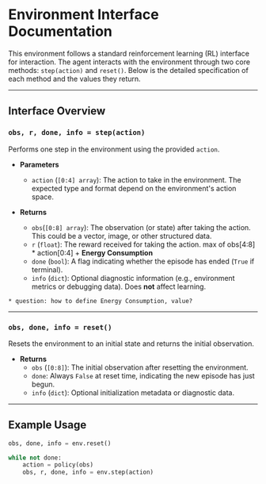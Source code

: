 
# Environment Interface Documentation

This environment follows a standard reinforcement learning (RL) interface for interaction. The agent interacts with the environment through two core methods: `step(action)` and `reset()`. Below is the detailed specification of each method and the values they return.

---

## Interface Overview

### `obs, r, done, info = step(action)`

Performs one step in the environment using the provided `action`.

- **Parameters**
  - `action` (`[0:4] array`): The action to take in the environment. The expected type and format depend on the environment's action space.

- **Returns**
  - `obs`(`[0:8] array`): The observation (or state) after taking the action. This could be a vector, image, or other structured data.
  - `r` (`float`): The reward received for taking the action. max of obs[4:8] * action[0:4] + **Energy Consumption**
  - `done` (`bool`): A flag indicating whether the episode has ended (`True` if terminal).
  - `info` (`dict`): Optional diagnostic information (e.g., environment metrics or debugging data). Does **not** affect learning.

`* question: how to define Energy Consumption, value?`  

---

### `obs, done, info = reset()`

Resets the environment to an initial state and returns the initial observation.

- **Returns**
  - `obs` (`[0:8]`): The initial observation after resetting the environment.
  - `done`: Always `False` at reset time, indicating the new episode has just begun.
  - `info` (`dict`): Optional initialization metadata or diagnostic data.

---

## Example Usage

```python
obs, done, info = env.reset()

while not done:
    action = policy(obs)
    obs, r, done, info = env.step(action)
```
